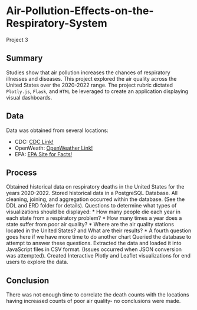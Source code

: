 # Air-Pollution-Effects-on-the-Respiratory-System
Project 3

## Summary
Studies show that air pollution increases the chances of respiratory illnesses and diseases. This project explored the air quality across the United States over the 2020-2022 range. The project rubric dictated `Plotly.js`, `Flask`, and `HTML` be leveraged to create an application displaying visual dashboards.

## Data
Data was obtained from several locations:
* CDC: [CDC Link!](https://data.cdc.gov/NCHS/Monthly-Provisional-Counts-of-Deaths-by-Select-Cau/9dzk-mvmi/data) 
* OpenWeath: [OpenWeather Link!](https://openweathermap.org/api/air-pollution)
* EPA: [EPA Site for Facts!](https://www.epa.gov/clean-air-act-overview/air-pollution-current-and-future-challenges)

## Process
Obtained historical data on respiratory deaths in the United States for the years 2020-2022.
Stored historical data in a PostgreSQL Database. 
All cleaning, joining, and aggregation occurred within the database. (See the DDL and ERD folder for details).
Questions to determine what types of visualizations should be displayed:
    * How many people die each year in each state from a respiratory problem?
    * How many times a year does a state suffer from poor air quality?
    * Where are the air quality stations located in the United States? and What are their results?
    * A fourth question goes here if we have more time to do another chart
Queried the database to attempt to answer these questions.
Extracted the data and loaded it into JavaScript files in CSV format. (Issues occurred when JSON conversion was attempted).
Created Interactive Plotly and Leaflet visualizations for end users to explore the data.

## Conclusion
There was not enough time to correlate the death counts with the locations having increased counts of poor air quality- no conclusions were made.
